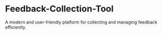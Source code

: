 # Feedback-Collection-Tool
A modern and user-friendly platform for collecting and managing feedback efficiently.
